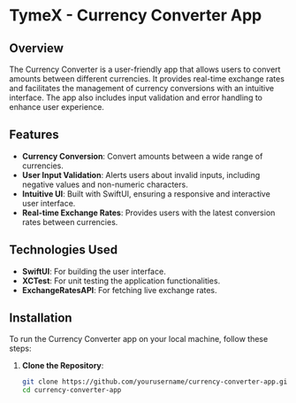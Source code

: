 # TymeX - Currency Converter App

## Overview

The Currency Converter is a user-friendly app that allows users to convert amounts between different currencies. It provides real-time exchange rates and facilitates the management of currency conversions with an intuitive interface. The app also includes input validation and error handling to enhance user experience.

## Features

- **Currency Conversion**: Convert amounts between a wide range of currencies.
- **User Input Validation**: Alerts users about invalid inputs, including negative values and non-numeric characters.
- **Intuitive UI**: Built with SwiftUI, ensuring a responsive and interactive user interface.
- **Real-time Exchange Rates**: Provides users with the latest conversion rates between currencies.

## Technologies Used

- **SwiftUI**: For building the user interface.
- **XCTest**: For unit testing the application functionalities.
- **ExchangeRatesAPI**: For fetching live exchange rates.

## Installation

To run the Currency Converter app on your local machine, follow these steps:

1. **Clone the Repository**:
   ```bash
   git clone https://github.com/yourusername/currency-converter-app.git
   cd currency-converter-app



